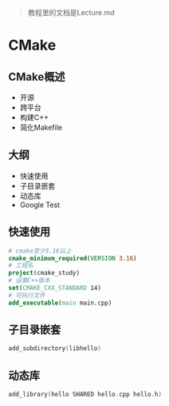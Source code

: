 > 教程里的文档是Lecture.md
# CMake
## CMake概述
- 开源
- 跨平台
- 构建C++
- 简化Makefile
## 大纲
- 快速使用
- 子目录嵌套
- 动态库
- Google Test
## 快速使用
```cmake
# cmake至少3.16以上
cmake_minimum_required(VERSION 3.16)
# 工程名
project(cmake_study)
# 设置C++版本
set(CMAKE_CXX_STANDARD 14)
# 可执行文件
add_executable(main main.cpp)
```
## 子目录嵌套
```c
add_subdirectory(libhello)
```
## 动态库
```c
add_library(hello SHARED hello.cpp hello.h)
```
